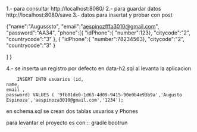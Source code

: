 1.- 	para consultar http://localhost:8080/
2.-	para guardar datos http://localhost:8080/save
3.-	datos para insertat y probar con post


{"name":"Augusssto",
"email":"aespinozfffa3010@gmail.com",
"password":"AA34",
"phone":[{
	"idPhone":{ "number":123},
	"citycode":"2",
	"countrycode":"3"
},
{
	"idPhone":{ "number":78234563},
	"citycode":"2",
	"countrycode":"3"
}

]
 }






4.-	se inserta un registro por defecto en data-h2.sql al levanta la aplicacion

		INSERT INTO usuarios (id,
    name,
    email ,
    password) VALUES ( '9fb01de0-1d63-4d09-9415-90e0b4e93b9a','Augusto Espinoza','aespinoza3010@gmail.com','1234');
    
en  schema.sql se crean dos tablas usuarios y Phones

para levantar el proyecto es con::: 
gradle bootrun
